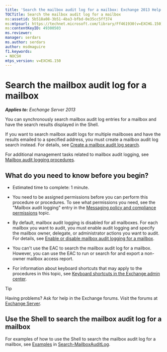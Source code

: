 ```yaml
---
title: 'Search the mailbox audit log for a mailbox: Exchange 2013 Help'
TOCTitle: Search the mailbox audit log for a mailbox
ms:assetid: 5b518a08-3b51-4ba3-bfbd-0e35cc5ff374
ms:mtpsurl: https://technet.microsoft.com/library/Ff461930(v=EXCHG.150)
ms:contentKeyID: 49300503
ms.reviewer: 
manager: serdars
ms.author: serdars
author: msdmaguire
f1.keywords:
- NOCSH
mtps_version: v=EXCHG.150
---
```


# Search the mailbox audit log for a mailbox

_**Applies to:** Exchange Server 2013_

You can synchronously search mailbox audit log entries for a mailbox and have the search results displayed in the Shell.

If you want to search mailbox audit logs for multiple mailboxes and have the results emailed to a specified address, you must create a mailbox audit log search instead. For details, see [Create a mailbox audit log search](create-a-mailbox-audit-log-search-exchange-2013-help.md).

For additional management tasks related to mailbox audit logging, see [Mailbox audit logging procedures](mailbox-audit-logging-procedures-exchange-2013-help.md).

## What do you need to know before you begin?

- Estimated time to complete: 1 minute.

- You need to be assigned permissions before you can perform this procedure or procedures. To see what permissions you need, see the "Mailbox audit logging" entry in the [Messaging policy and compliance permissions](messaging-policy-and-compliance-permissions-exchange-2013-help.md) topic.

- By default, mailbox audit logging is disabled for all mailboxes. For each mailbox you want to audit, you must enable audit logging and specify the mailbox owner, delegate, or administrator actions you want to audit. For details, see [Enable or disable mailbox audit logging for a mailbox](enable-or-disable-mailbox-audit-logging-for-a-mailbox-exchange-2013-help.md).

- You can't use the EAC to search the mailbox audit log for a mailbox. However, you can use the EAC to run or search for and export a non-owner mailbox access report.

- For information about keyboard shortcuts that may apply to the procedures in this topic, see [Keyboard shortcuts in the Exchange admin center](keyboard-shortcuts-in-the-exchange-admin-center-2013-help.md).

> [!TIP]
> Having problems? Ask for help in the Exchange forums. Visit the forums at [Exchange Server](https://social.technet.microsoft.com/forums/office/home?category=exchangeserver).

## Use the Shell to search the mailbox audit log for a mailbox

For examples of how to use the Shell to search the mailbox audit log for a mailbox, see [Examples](/powershell/module/exchange/Search-MailboxAuditLog#examples) in [Search-MailboxAuditLog](/powershell/module/exchange/Search-MailboxAuditLog).